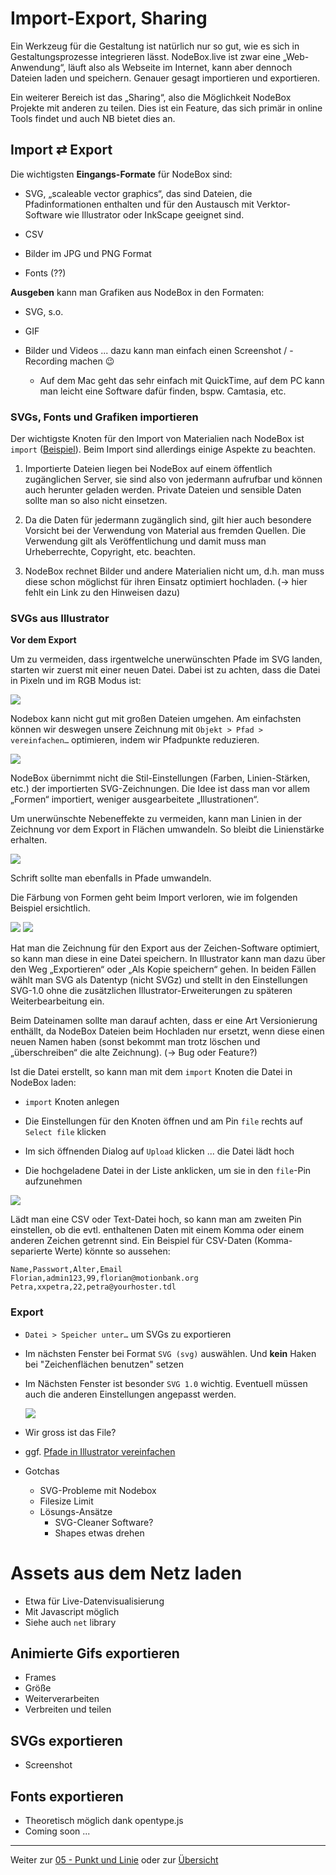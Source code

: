 # Import-Export, Sharing

Ein Werkzeug für die Gestaltung ist natürlich nur so gut, wie es sich in Gestaltungsprozesse integrieren lässt. NodeBox.live ist zwar eine „Web-Anwendung“, läuft also als Webseite im Internet, kann aber dennoch Dateien laden und speichern. Genauer gesagt importieren und exportieren.

Ein weiterer Bereich ist das „Sharing“, also die Möglichkeit NodeBox Projekte mit anderen zu teilen. Dies ist ein Feature, das sich primär in online Tools findet und auch NB bietet dies an.

## Import ⇄ Export

Die wichtigsten **Eingangs-Formate** für NodeBox sind:

- SVG, „scaleable vector graphics“, das sind Dateien, die Pfadinformationen enthalten und für den Austausch mit Verktor-Software wie Illustrator oder InkScape geeignet sind.

- CSV

- Bilder im JPG und PNG Format

- Fonts (??)



**Ausgeben** kann man Grafiken aus NodeBox in den Formaten:

- SVG, s.o.

- GIF

- Bilder und Videos ... dazu kann man einfach einen Screenshot / -Recording machen 😉
  
  - Auf dem Mac geht das sehr einfach mit QuickTime, auf dem PC kann man leicht eine Software dafür finden, bspw. Camtasia, etc.



### SVGs, Fonts und Grafiken importieren

Der wichtigste Knoten für den Import von Materialien nach NodeBox ist `import` ([Beispiel](https://nodebox.live/reference/importRef)). Beim Import sind allerdings einige Aspekte zu beachten.

1) Importierte Dateien liegen bei NodeBox auf einem öffentlich zugänglichen Server, sie sind also von jedermann aufrufbar und können auch herunter geladen werden. Private Dateien und sensible Daten sollte man so also nicht einsetzen.

2) Da die Daten für jedermann zugänglich sind, gilt hier auch besondere Vorsicht bei der Verwendung von Material aus fremden Quellen. Die Verwendung gilt als Veröffentlichung und damit muss man Urheberrechte, Copyright, etc. beachten.

3) NodeBox rechnet Bilder und andere Materialien nicht um, d.h. man muss diese schon möglichst für ihren Einsatz optimiert hochladen.
   (→ hier fehlt ein Link zu den Hinweisen dazu)



### SVGs aus Illustrator

**Vor dem Export**

Um zu vermeiden, dass irgentwelche unerwünschten Pfade im SVG landen, starten wir zuerst mit einer neuen Datei. Dabei ist zu achten, dass die Datei in Pixeln und im RGB Modus ist:



  ![](assets/import_neue_datei.png)



Nodebox kann nicht gut mit großen Dateien umgehen. Am einfachsten können wir deswegen unsere Zeichnung mit `Objekt > Pfad > vereinfachen…` optimieren, indem wir Pfadpunkte reduzieren.

  ![](assets/import_vereinfachen.png)

NodeBox übernimmt nicht die Stil-Einstellungen (Farben, Linien-Stärken, etc.) der importierten SVG-Zeichnungen. Die Idee ist dass man vor allem „Formen“ importiert, weniger ausgearbeitete „Illustrationen“.


Um unerwünschte Nebeneffekte zu vermeiden, kann man Linien in der Zeichnung vor dem Export in Flächen umwandeln. So bleibt die Linienstärke erhalten.

![](assets/pinsel_werkzeug_1.png)  



Schrift sollte man ebenfalls in Pfade umwandeln.



Die Färbung von Formen geht beim Import verloren, wie im folgenden Beispiel ersichtlich.

![](assets/rechteck_werkzeug_2.png)
![](assets/rechteck_werkzeug_3.png)



Hat man die Zeichnung für den Export aus der Zeichen-Software optimiert, so kann man diese in eine Datei speichern. In Illustrator kann man dazu über den Weg „Exportieren“ oder „Als Kopie speichern“ gehen. In beiden Fällen wählt man SVG als Datentyp (nicht SVGz) und stellt in den Einstellungen SVG-1.0 ohne die zusätzlichen Illustrator-Erweiterungen zu späteren Weiterbearbeitung ein.



Beim Dateinamen sollte man darauf achten, dass er eine Art Versionierung enthällt, da NodeBox Dateien beim Hochladen nur ersetzt, wenn diese einen neuen Namen haben (sonst bekommt man trotz löschen und „überschreiben“ die alte Zeichnung). (→ Bug oder Feature?)



Ist die Datei erstellt, so kann man mit dem `import` Knoten die Datei in NodeBox laden:

- `import` Knoten anlegen

- Die Einstellungen für den Knoten öffnen und am Pin `file` rechts auf `Select file` klicken

- Im sich öffnenden Dialog auf `Upload` klicken ... die Datei lädt hoch

- Die hochgeladene Datei in der Liste anklicken, um sie in den `file`-Pin aufzunehmen 

![](assets/import_node.gif)



Lädt man eine CSV oder Text-Datei hoch, so kann man am zweiten Pin einstellen, ob die evtl. enthaltenen Daten mit einem Komma oder einem anderen Zeichen getrennt sind. Ein Beispiel für CSV-Daten (Komma-separierte Werte) könnte so aussehen:

```
Name,Passwort,Alter,Email
Florian,admin123,99,florian@motionbank.org
Petra,xxpetra,22,petra@yourhoster.tdl
```



### Export

- `Datei > Speicher unter…` um SVGs zu exportieren

- Im nächsten Fenster bei Format `SVG (svg)` auswählen. Und __kein__ Haken bei "Zeichenflächen benutzen" setzen

- Im Nächsten Fenster ist besonder `SVG 1.0` wichtig. Eventuell müssen auch die anderen Einstellungen angepasst werden.
  
    ![](assets/import_export_einstellungen.png)

- Wir gross ist das File?

- ggf. [Pfade in Illustrator vereinfachen](#vor-dem-export)

- Gotchas
  - SVG-Probleme mit Nodebox
  - Filesize Limit
  - Lösungs-Ansätze
    - SVG-Cleaner Software?
    - Shapes etwas drehen

# Assets aus dem Netz laden

- Etwa für Live-Datenvisualisierung
- Mit Javascript möglich
- Siehe auch `net` library

## Animierte Gifs exportieren

- Frames
- Größe
- Weiterverarbeiten
- Verbreiten und teilen

## SVGs exportieren

- Screenshot

## Fonts exportieren

- Theoretisch möglich dank opentype.js
- Coming soon ...

---

Weiter zur [05 - Punkt und Linie](05-punkt-und-linie.md) oder zur [Übersicht](readme.md)
